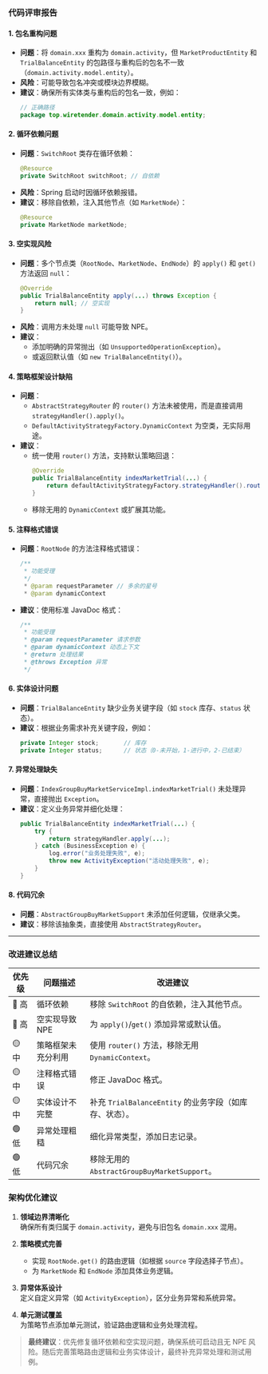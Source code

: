 ### 代码评审报告

#### 1. **包名重构问题**
- **问题**：将 `domain.xxx` 重构为 `domain.activity`，但 `MarketProductEntity` 和 `TrialBalanceEntity` 的包路径与重构后的包名不一致（`domain.activity.model.entity`）。
- **风险**：可能导致包名冲突或模块边界模糊。
- **建议**：确保所有实体类与重构后的包名一致，例如：
  ```java
  // 正确路径
  package top.wiretender.domain.activity.model.entity;
  ```

#### 2. **循环依赖问题**
- **问题**：`SwitchRoot` 类存在循环依赖：
  ```java
  @Resource
  private SwitchRoot switchRoot; // 自依赖
  ```
- **风险**：Spring 启动时因循环依赖报错。
- **建议**：移除自依赖，注入其他节点（如 `MarketNode`）：
  ```java
  @Resource
  private MarketNode marketNode;
  ```

#### 3. **空实现风险**
- **问题**：多个节点类（`RootNode`、`MarketNode`、`EndNode`）的 `apply()` 和 `get()` 方法返回 `null`：
  ```java
  @Override
  public TrialBalanceEntity apply(...) throws Exception {
      return null; // 空实现
  }
  ```
- **风险**：调用方未处理 `null` 可能导致 NPE。
- **建议**：
  - 添加明确的异常抛出（如 `UnsupportedOperationException`）。
  - 或返回默认值（如 `new TrialBalanceEntity()`）。

#### 4. **策略框架设计缺陷**
- **问题**：
  - `AbstractStrategyRouter` 的 `router()` 方法未被使用，而是直接调用 `strategyHandler().apply()`。
  - `DefaultActivityStrategyFactory.DynamicContext` 为空类，无实际用途。
- **建议**：
  - 统一使用 `router()` 方法，支持默认策略回退：
    ```java
    @Override
    public TrialBalanceEntity indexMarketTrial(...) {
        return defaultActivityStrategyFactory.strategyHandler().router(marketProductEntity, new DynamicContext());
    }
    ```
  - 移除无用的 `DynamicContext` 或扩展其功能。

#### 5. **注释格式错误**
- **问题**：`RootNode` 的方法注释格式错误：
  ```java
  /** 
   * 功能受理
   */
   * @param requestParameter // 多余的星号
   * @param dynamicContext
   ```
- **建议**：使用标准 JavaDoc 格式：
  ```java
  /**
   * 功能受理
   * @param requestParameter 请求参数
   * @param dynamicContext 动态上下文
   * @return 处理结果
   * @throws Exception 异常
   */
  ```

#### 6. **实体设计问题**
- **问题**：`TrialBalanceEntity` 缺少业务关键字段（如 `stock` 库存、`status` 状态）。
- **建议**：根据业务需求补充关键字段，例如：
  ```java
  private Integer stock;       // 库存
  private Integer status;      // 状态（0-未开始，1-进行中，2-已结束）
  ```

#### 7. **异常处理缺失**
- **问题**：`IndexGroupBuyMarketServiceImpl.indexMarketTrial()` 未处理异常，直接抛出 `Exception`。
- **建议**：定义业务异常并细化处理：
  ```java
  public TrialBalanceEntity indexMarketTrial(...) {
      try {
          return strategyHandler.apply(...);
      } catch (BusinessException e) {
          log.error("业务处理失败", e);
          throw new ActivityException("活动处理失败", e);
      }
  }
  ```

#### 8. **代码冗余**
- **问题**：`AbstractGroupBuyMarketSupport` 未添加任何逻辑，仅继承父类。
- **建议**：移除该抽象类，直接使用 `AbstractStrategyRouter`。

---

### 改进建议总结
| 优先级 | 问题描述                     | 改进建议                                                                 |
|--------|------------------------------|--------------------------------------------------------------------------|
| 🔴 高   | 循环依赖                     | 移除 `SwitchRoot` 的自依赖，注入其他节点。                                |
| 🔴 高   | 空实现导致 NPE               | 为 `apply()`/`get()` 添加异常或默认值。                                  |
| 🟡 中   | 策略框架未充分利用           | 使用 `router()` 方法，移除无用 `DynamicContext`。                         |
| 🟡 中   | 注释格式错误                 | 修正 JavaDoc 格式。                                                      |
| 🟡 中   | 实体设计不完整               | 补充 `TrialBalanceEntity` 的业务字段（如库存、状态）。                    |
| 🟢 低   | 异常处理粗糙                 | 细化异常类型，添加日志记录。                                             |
| 🟢 低   | 代码冗余                     | 移除无用的 `AbstractGroupBuyMarketSupport`。                             |

### 架构优化建议
1. **领域边界清晰化**  
   确保所有类归属于 `domain.activity`，避免与旧包名 `domain.xxx` 混用。

2. **策略模式完善**  
   - 实现 `RootNode.get()` 的路由逻辑（如根据 `source` 字段选择子节点）。
   - 为 `MarketNode` 和 `EndNode` 添加具体业务逻辑。

3. **异常体系设计**  
   定义自定义异常（如 `ActivityException`），区分业务异常和系统异常。

4. **单元测试覆盖**  
   为策略节点添加单元测试，验证路由逻辑和业务处理流程。

> **最终建议**：优先修复循环依赖和空实现问题，确保系统可启动且无 NPE 风险。随后完善策略路由逻辑和业务实体设计，最终补充异常处理和测试用例。